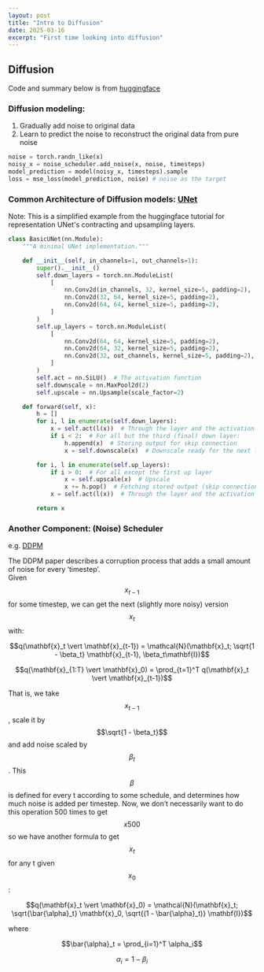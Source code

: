 ```yaml
---
layout: post
title: "Intro to Diffusion"
date: 2025-03-16
excerpt: "First time looking into diffusion"
---
```


## Diffusion
Code and summary below is from [huggingface](https://huggingface.co/learn/diffusion-course/en/unit1/1)  
  
### Diffusion modeling:  
1. Gradually add noise to original data  
2. Learn to predict the noise to reconstruct the original data from pure noise  
```python
noise = torch.randn_like(x)
noisy_x = noise_scheduler.add_noise(x, noise, timesteps)
model_prediction = model(noisy_x, timesteps).sample
loss = mse_loss(model_prediction, noise) # noise as the target
```
  
  
### Common Architecture of Diffusion models: [UNet](https://arxiv.org/pdf/1505.04597)
Note: This is a simplified example from the huggingface tutorial for representation UNet's contracting and upsampling layers.

```python
class BasicUNet(nn.Module):
    """A minimal UNet implementation."""

    def __init__(self, in_channels=1, out_channels=1):
        super().__init__()
        self.down_layers = torch.nn.ModuleList(
            [
                nn.Conv2d(in_channels, 32, kernel_size=5, padding=2),
                nn.Conv2d(32, 64, kernel_size=5, padding=2),
                nn.Conv2d(64, 64, kernel_size=5, padding=2),
            ]
        )
        self.up_layers = torch.nn.ModuleList(
            [
                nn.Conv2d(64, 64, kernel_size=5, padding=2),
                nn.Conv2d(64, 32, kernel_size=5, padding=2),
                nn.Conv2d(32, out_channels, kernel_size=5, padding=2),
            ]
        )
        self.act = nn.SiLU()  # The activation function
        self.downscale = nn.MaxPool2d(2)
        self.upscale = nn.Upsample(scale_factor=2)

    def forward(self, x):
        h = []
        for i, l in enumerate(self.down_layers):
            x = self.act(l(x))  # Through the layer and the activation function
            if i < 2:  # For all but the third (final) down layer:
                h.append(x)  # Storing output for skip connection
                x = self.downscale(x)  # Downscale ready for the next layer

        for i, l in enumerate(self.up_layers):
            if i > 0:  # For all except the first up layer
                x = self.upscale(x)  # Upscale
                x += h.pop()  # Fetching stored output (skip connection)
            x = self.act(l(x))  # Through the layer and the activation function

        return x
```

### Another Component: (Noise) Scheduler
e.g. [DDPM](https://arxiv.org/abs/2006.11239)  

The DDPM paper describes a corruption process that adds a small amount of noise for every ‘timestep’.  
Given $$x_{t-1}$$ for some timestep, we can get the next (slightly more noisy) version $$x_t$$ with:  

$$q(\mathbf{x}_t \vert \mathbf{x}_{t-1}) = \mathcal{N}(\mathbf{x}_t; \sqrt{1 - \beta_t} \mathbf{x}_{t-1}, \beta_t\mathbf{I})$$
  
$$q(\mathbf{x}_{1:T} \vert \mathbf{x}_0) = \prod_{t=1}^T q(\mathbf{x}_t \vert \mathbf{x}_{t-1})$$

That is, we take $$x_{t-1}$$, scale it by $$\sqrt{1 - \beta_t}$$ and add noise scaled by $$\beta_t$$. This $$\beta$$ is defined for every t according to some schedule, and determines how much noise is added per timestep. Now, we don’t necessarily want to do this operation 500 times to get $$x{500}$$ so we have another formula to get $$x_t$$ for any t given $$x_0$$:  

$$q(\mathbf{x}_t \vert \mathbf{x}_0) = \mathcal{N}(\mathbf{x}_t; \sqrt{\bar{\alpha}_t} \mathbf{x}_0, \sqrt{(1 - \bar{\alpha}_t)} \mathbf{I})$$  

where  

$$\bar{\alpha}_t = \prod_{i=1}^T \alpha_i$$  

$$\alpha_i = 1-\beta_i$$  



